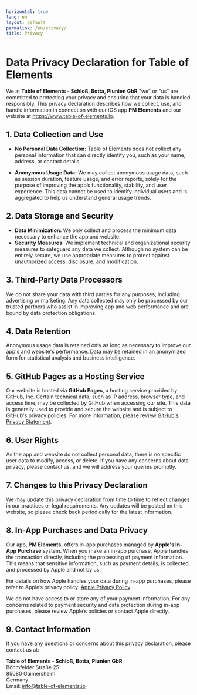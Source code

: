 ```yaml
---
horizontal: true
lang: en
layout: default
permalink: /en/privacy/
title: Privacy
---
```


# Data Privacy Declaration for Table of Elements

We at **Table of Elements - Schloß, Botta, Plunien GbR** "we" or "us" are committed to protecting your privacy and ensuring that your data is handled responsibly. This privacy declaration describes how we collect, use, and handle information in connection with our iOS app **PM Elements** and our website at https://www.table-of-elements.io.

## 1. Data Collection and Use
- **No Personal Data Collection:** Table of Elements does not collect any personal information that can directly identify you, such as your name, address, or contact details.

- **Anonymous Usage Data:** We may collect anonymous usage data, such as session duration, feature usage, and error reports, solely for the purpose of improving the app’s functionality, stability, and user experience. This data cannot be used to identify individual users and is aggregated to help us understand general usage trends.

## 2. Data Storage and Security
- **Data Minimization:** We only collect and process the minimum data necessary to enhance the app and website.
- **Security Measures:** We implement technical and organizational security measures to safeguard any data we collect. Although no system can be entirely secure, we use appropriate measures to protect against unauthorized access, disclosure, and modification.

## 3. Third-Party Data Processors
We do not share your data with third parties for any purposes, including advertising or marketing. Any data collected may only be processed by our trusted partners who assist in improving app and web performance and are bound by data protection obligations.

## 4. Data Retention
Anonymous usage data is retained only as long as necessary to improve our app's and website's performance. Data may be retained in an anonymized form for statistical analysis and business intelligence.

## 5. GitHub Pages as a Hosting Service
Our website is hosted via **GitHub Pages**, a hosting service provided by GitHub, Inc. Certain technical data, such as IP address, browser type, and access time, may be collected by GitHub when accessing our site. This data is generally used to provide and secure the website and is subject to GitHub's privacy policies. For more information, please review [GitHub's Privacy Statement](https://docs.github.com/en/site-policy/privacy-policies/github-privacy-statement).

## 6. User Rights
As the app and website do not collect personal data, there is no specific user data to modify, access, or delete. If you have any concerns about data privacy, please contact us, and we will address your queries promptly.

## 7. Changes to this Privacy Declaration
We may update this privacy declaration from time to time to reflect changes in our practices or legal requirements. Any updates will be posted on this website, so please check back periodically for the latest information.

## 8. In-App Purchases and Data Privacy

Our app, **PM Elements**, offers in-app purchases managed by **Apple's In-App Purchase** system. When you make an in-app purchase, Apple handles the transaction directly, including the processing of payment information. This means that sensitive information, such as payment details, is collected and processed by Apple and not by us.

For details on how Apple handles your data during in-app purchases, please refer to Apple’s privacy policy: [Apple Privacy Policy](https://www.apple.com/legal/privacy/en-ww/).

We do not have access to or store any of your payment information. For any concerns related to payment security and data protection during in-app purchases, please review Apple’s policies or contact Apple directly.

## 9. Contact Information
If you have any questions or concerns about this privacy declaration, please contact us at:

**Table of Elements - Schloß, Botta, Plunien GbR**\
Böhmfelder Straße 25\
85080 Gaimersheim\
Germany\
Email: info@table-of-elements.io
